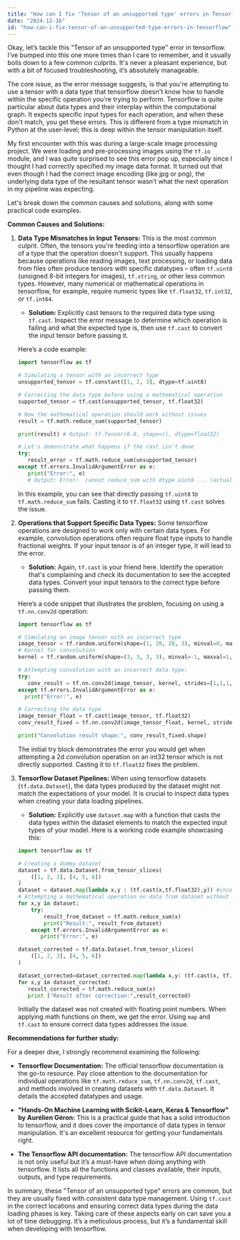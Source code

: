 ```yaml
---
title: "How can I fix 'Tensor of an unsupported type' errors in Tensorflow?"
date: "2024-12-16"
id: "how-can-i-fix-tensor-of-an-unsupported-type-errors-in-tensorflow"
---
```


Okay, let’s tackle this “Tensor of an unsupported type” error in tensorflow. I’ve bumped into this one more times than I care to remember, and it usually boils down to a few common culprits. It's never a pleasant experience, but with a bit of focused troubleshooting, it’s absolutely manageable.

The core issue, as the error message suggests, is that you're attempting to use a tensor with a data type that tensorflow doesn't know how to handle within the specific operation you're trying to perform. Tensorflow is quite particular about data types and their interplay within the computational graph. It expects specific input types for each operation, and when these don't match, you get these errors. This is different from a type mismatch in Python at the user-level; this is deep within the tensor manipulation itself.

My first encounter with this was during a large-scale image processing project. We were loading and pre-processing images using the `tf.io` module, and I was quite surprised to see this error pop up, especially since I thought I had correctly specified my image data format. It turned out that even though I had the correct image encoding (like jpg or png), the underlying data type of the resultant tensor wasn’t what the next operation in my pipeline was expecting.

Let's break down the common causes and solutions, along with some practical code examples.

**Common Causes and Solutions:**

1. **Data Type Mismatches in Input Tensors:** This is the most common culprit. Often, the tensors you're feeding into a tensorflow operation are of a type that the operation doesn't support. This usually happens because operations like reading images, text processing, or loading data from files often produce tensors with specific datatypes – often `tf.uint8` (unsigned 8-bit integers for images), `tf.string`, or other less common types. However, many numerical or mathematical operations in tensorflow, for example, require numeric types like `tf.float32`, `tf.int32`, or `tf.int64`.

   * **Solution:** Explicitly cast tensors to the required data type using `tf.cast`. Inspect the error message to determine which operation is failing and what the expected type is, then use `tf.cast` to convert the input tensor before passing it.

   Here’s a code example:

   ```python
   import tensorflow as tf

   # Simulating a tensor with an incorrect type
   unsupported_tensor = tf.constant([1, 2, 3], dtype=tf.uint8)

   # Correcting the data type before using a mathematical operation
   supported_tensor = tf.cast(unsupported_tensor, tf.float32)

   # Now the mathematical operation should work without issues
   result = tf.math.reduce_sum(supported_tensor)

   print(result) # Output: tf.Tensor(6.0, shape=(), dtype=float32)

   # Let's demonstrate what happens if the cast isn't done
   try:
      result_error = tf.math.reduce_sum(unsupported_tensor)
   except tf.errors.InvalidArgumentError as e:
      print("Error:", e)
      # Output: Error:  cannot reduce_sum with dtype uint8 ... (actual error may vary)
   ```

    In this example, you can see that directly passing `tf.uint8` to `tf.math.reduce_sum` fails. Casting it to `tf.float32` using `tf.cast` solves the issue.

2. **Operations that Support Specific Data Types:** Some tensorflow operations are designed to work only with certain data types. For example, convolution operations often require float type inputs to handle fractional weights. If your input tensor is of an integer type, it will lead to the error.

    * **Solution:**  Again, `tf.cast` is your friend here. Identify the operation that's complaining and check its documentation to see the accepted data types. Convert your input tensors to the correct type before passing them.

    Here’s a code snippet that illustrates the problem, focusing on using a `tf.nn.conv2d` operation:

    ```python
    import tensorflow as tf

    # Simulating an image tensor with an incorrect type
    image_tensor = tf.random.uniform(shape=(1, 28, 28, 3), minval=0, maxval=255, dtype=tf.int32)
    # Kernel for convolution
    kernel = tf.random.uniform(shape=(3, 3, 3, 3), minval=-1, maxval=1, dtype=tf.float32)

    # Attempting convolution with an incorrect data type:
    try:
       conv_result = tf.nn.conv2d(image_tensor, kernel, strides=[1,1,1,1], padding='SAME')
    except tf.errors.InvalidArgumentError as e:
      print("Error:", e)

    # Correcting the data type
    image_tensor_float = tf.cast(image_tensor, tf.float32)
    conv_result_fixed = tf.nn.conv2d(image_tensor_float, kernel, strides=[1,1,1,1], padding='SAME')

    print("Convolution result shape:", conv_result_fixed.shape)
    ```
    The initial try block demonstrates the error you would get when attempting a 2d convolution operation on an int32 tensor which is not directly supported. Casting it to `tf.float32` fixes the problem.

3. **Tensorflow Dataset Pipelines:** When using tensorflow datasets (`tf.data.Dataset`), the data types produced by the dataset might not match the expectations of your model. It is crucial to inspect data types when creating your data loading pipelines.

    * **Solution:** Explicitly use `dataset.map` with a function that casts the data types within the dataset elements to match the expected input types of your model.
   Here is a working code example showcasing this:
    ```python
    import tensorflow as tf

    # Creating a dummy dataset
    dataset = tf.data.Dataset.from_tensor_slices(
        ([1, 2, 3], [4, 5, 6])
    )
    dataset = dataset.map(lambda x,y : (tf.cast(x,tf.float32),y)) #incorrect dtype
    # Attempting a mathematical operation on data from dataset without explicit cast
    for x,y in dataset:
        try:
            result_from_dataset = tf.math.reduce_sum(x)
            print("Result:", result_from_dataset)
        except tf.errors.InvalidArgumentError as e:
           print("Error:", e)

    dataset_corrected = tf.data.Dataset.from_tensor_slices(
        ([1, 2, 3], [4, 5, 6])
    )

    dataset_corrected=dataset_corrected.map(lambda x,y: (tf.cast(x, tf.float32), tf.cast(y, tf.float32)))
    for x,y in dataset_corrected:
       result_corrected = tf.math.reduce_sum(x)
       print ("Result after correction:",result_corrected)
    ```
    Initially the dataset was not created with floating point numbers. When applying math functions on them, we get the error. Using `map` and `tf.cast` to ensure correct data types addresses the issue.

**Recommendations for further study:**

For a deeper dive, I strongly recommend examining the following:

*   **Tensorflow Documentation:** The official tensorflow documentation is the go-to resource. Pay close attention to the documentation for individual operations like `tf.math.reduce_sum`, `tf.nn.conv2d`, `tf.cast`, and methods involved in creating datasets with `tf.data.Dataset`. It details the accepted datatypes and usage.

*   **"Hands-On Machine Learning with Scikit-Learn, Keras & Tensorflow" by Aurélien Géron:** This is a practical guide that has a solid introduction to tensorflow, and it does cover the importance of data types in tensor manipulation. It's an excellent resource for getting your fundamentals right.

*   **The Tensorflow API documentation:** The tensorflow API documentation is not only useful but it’s a must-have when doing anything with tensorflow. It lists all the functions and classes available, their inputs, outputs, and type requirements.

In summary, these "Tensor of an unsupported type" errors are common, but they are usually fixed with consistent data type management. Using `tf.cast` in the correct locations and ensuring correct data types during the data loading phases is key. Taking care of these aspects early on can save you a lot of time debugging. It’s a meticulous process, but it’s a fundamental skill when developing with tensorflow.
